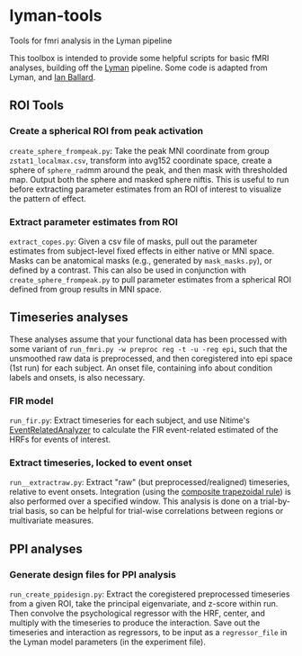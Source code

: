 # lyman-tools
Tools for fmri analysis in the Lyman pipeline

This toolbox is intended to provide some helpful scripts for basic fMRI analyses, 
building off the [Lyman](https://github.com/mwaskom/lyman) pipeline. Some code is adapted
from Lyman, and [Ian Ballard](https://github.com/iancballard?tab=repositories).

## ROI Tools

### Create a spherical ROI from peak activation

`create_sphere_frompeak.py`: Take the peak MNI coordinate from group `zstat1_localmax.csv`, transform into avg152 coordinate space, create a sphere of `sphere_rad`mm around the peak, and then mask with thresholded map. Output both the sphere and masked sphere niftis. This is useful to run before extracting parameter estimates from an ROI of interest to visualize the pattern of effect. 

### Extract parameter estimates from ROI
`extract_copes.py`: Given a csv file of masks, pull out the parameter estimates from subject-level fixed effects in either native or MNI space. Masks can be anatomical masks (e.g., generated by `mask_masks.py`), or defined by a contrast. This can also be used in conjunction with `create_sphere_frompeak.py` to pull parameter estimates from a spherical ROI defined from group results in MNI space.

## Timeseries analyses

These analyses assume that your functional data has been processed with some variant of 
`run_fmri.py -w preproc reg -t -u -reg epi`, such that the unsmoothed raw data is preprocessed, 
and then coregistered into epi space (1st run) for each subject. An onset file, 
containing info about condition labels and onsets, is also necessary.

### FIR model

`run_fir.py`: Extract timeseries for each subject, and use Nitime's [EventRelatedAnalyzer](http://nipy.org/nitime/api/generated/nitime.analysis.event_related.html) 
to calculate the FIR event-related estimated of the HRFs for events of interest.


### Extract timeseries, locked to event onset

`run__extractraw.py`: Extract "raw" (but preprocessed/realigned) timeseries, relative to 
event onsets. Integration (using the [composite trapezoidal rule](https://docs.scipy.org/doc/scipy-0.10.1/reference/generated/scipy.integrate.trapz.html)) 
is also performed over a specified window. This analysis is done on a trial-by-trial basis, 
so can be helpful for trial-wise correlations between regions or multivariate measures.

## PPI analyses

### Generate design files for PPI analysis

`run_create_ppidesign.py`: Extract the coregistered preprocessed timeseries from a given 
ROI, take the principal eigenvariate, and z-score within run. Then convolve the 
psychological regressor with the HRF, center, and multiply with the timeseries to produce 
the interaction. Save out the timeseries and interaction as regressors, to be input as 
a `regressor_file` in the Lyman model parameters (in the experiment file).
